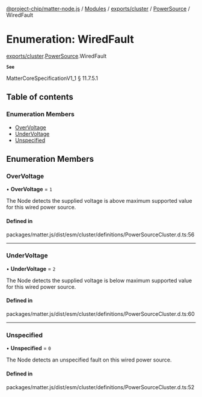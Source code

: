 [@project-chip/matter-node.js](../README.md) / [Modules](../modules.md) / [exports/cluster](../modules/exports_cluster.md) / [PowerSource](../modules/exports_cluster.PowerSource.md) / WiredFault

# Enumeration: WiredFault

[exports/cluster](../modules/exports_cluster.md).[PowerSource](../modules/exports_cluster.PowerSource.md).WiredFault

**`See`**

MatterCoreSpecificationV1_1 § 11.7.5.1

## Table of contents

### Enumeration Members

- [OverVoltage](exports_cluster.PowerSource.WiredFault.md#overvoltage)
- [UnderVoltage](exports_cluster.PowerSource.WiredFault.md#undervoltage)
- [Unspecified](exports_cluster.PowerSource.WiredFault.md#unspecified)

## Enumeration Members

### OverVoltage

• **OverVoltage** = ``1``

The Node detects the supplied voltage is above maximum supported value for this wired power source.

#### Defined in

packages/matter.js/dist/esm/cluster/definitions/PowerSourceCluster.d.ts:56

___

### UnderVoltage

• **UnderVoltage** = ``2``

The Node detects the supplied voltage is below maximum supported value for this wired power source.

#### Defined in

packages/matter.js/dist/esm/cluster/definitions/PowerSourceCluster.d.ts:60

___

### Unspecified

• **Unspecified** = ``0``

The Node detects an unspecified fault on this wired power source.

#### Defined in

packages/matter.js/dist/esm/cluster/definitions/PowerSourceCluster.d.ts:52
